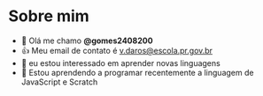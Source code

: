 # Sobre mim 
- 👋 Olá me chamo **@gomes2408200**
- 👍 Meu email de contato é v.daros@escola.pr.gov.br
- 👀 eu estou interessado em aprender novas linguagens 
- 🌱 Estou aprendendo a programar recentemente a linguagem de JavaScript e Scratch
